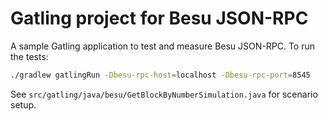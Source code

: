Gatling project for Besu JSON-RPC
=============================================

A sample Gatling application to test and measure Besu JSON-RPC. To run the tests:

```bash
./gradlew gatlingRun -Dbesu-rpc-host=localhost -Dbesu-rpc-port=8545
```

See `src/gatling/java/besu/GetBlockByNumberSimulation.java` for scenario setup.